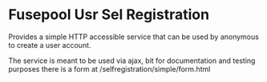 Fusepool Usr Sel Registration
=====

Provides a simple HTTP accessible service that can be used by anonymous to create a user account.

The service is meant to be used via ajax, bit for documentation and testing purposes there is a form at /selfregistration/simple/form.html